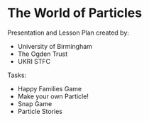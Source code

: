# The World of Particles

Presentation and Lesson Plan created by:
 - University of Birmingham
 - The Ogden Trust
 - UKRI STFC

Tasks:
 - Happy Families Game
 - Make your own Particle!
 - Snap Game
 - Particle Stories
